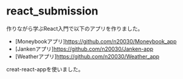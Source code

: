 # react_submission

作りながら学ぶReact入門で以下のアプリを作りました。

- [Moneybookアプリ]<https://github.com/n20030/Moneybook_app>
- [Jankenアプリ]<https://github.com/n20030/Janken-app>
- [Weatherアプリ]<https://github.com/n20030/Weather_app>

creat-react-appを使いました。
